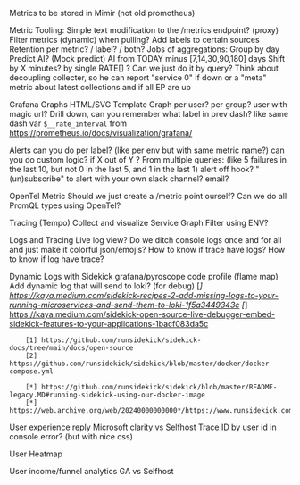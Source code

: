 Metrics to be stored in Mimir (not old promotheus)

Metric Tooling:
    Simple text modification to the /metrics endpoint? (proxy)
    Filter metrics (dynamic) when pulling?
    Add labels to certain sources
    Retention per  metric? / label? / both?
    Jobs of aggregations:
        Group by day
        Predict AI? (Mock predict)
            AI from TODAY minus [7,14,30,90,180] days
        Shift by X minutes? by single RATE[] ? Can we just do it by query?
    Think about decoupling collecter, so he can report "service 0" if down
        or a "meta" metric about latest collections and if all EP are up


Grafana
    Graphs
    HTML/SVG Template
    Graph per user? per group?
        user with magic url?
    Drill down, can you remember what label in prev dash?
        like same dash var `$__rate_interval` from https://prometheus.io/docs/visualization/grafana/

Alerts
    can you do per label? (like per env but with same metric name?)
    can you do custom logic?
        if X out of Y ?
        From multiple queries:
            (like 5 failures in the last 10, but not 0 in the last 5, and 1 in the last 1)
    alert off hook?
    "(un)subscribe" to alert with your own slack channel? email?

OpenTel Metric
    Should we just create a /metric point ourself? Can we do all PromQL types using OpenTel?

Tracing (Tempo)
    Collect and visualize
        Service Graph
    Filter using ENV?

Logs and Tracing
    Live log view?
        Do we ditch console logs once and for all and just make it colorful json/emojis?
    How to know if trace have logs? 
    How to know if log have trace?


Dynamic Logs with Sidekick
    grafana/pyroscope
        code profile (flame map)
    Add dynamic log that will send to loki? (for debug)
        [*] https://kaya.medium.com/sidekick-recipes-2-add-missing-logs-to-your-running-microservices-and-send-them-to-loki-1f5a3449343c
        [*] https://kaya.medium.com/sidekick-open-source-live-debugger-embed-sidekick-features-to-your-applications-1bacf083da5c

        [1] https://github.com/runsidekick/sidekick-docs/tree/main/docs/open-source
        [2] https://github.com/runsidekick/sidekick/blob/master/docker/docker-compose.yml

        [*] https://github.com/runsidekick/sidekick/blob/master/README-legacy.MD#running-sidekick-using-our-docker-image
        [*] https://web.archive.org/web/20240000000000*/https://www.runsidekick.com/

User experience reply
    Microsoft clarity vs Selfhost
        Trace ID by user id in console.error? (but with nice css)

User Heatmap 

User income/funnel analytics 
    GA vs Selfhost
